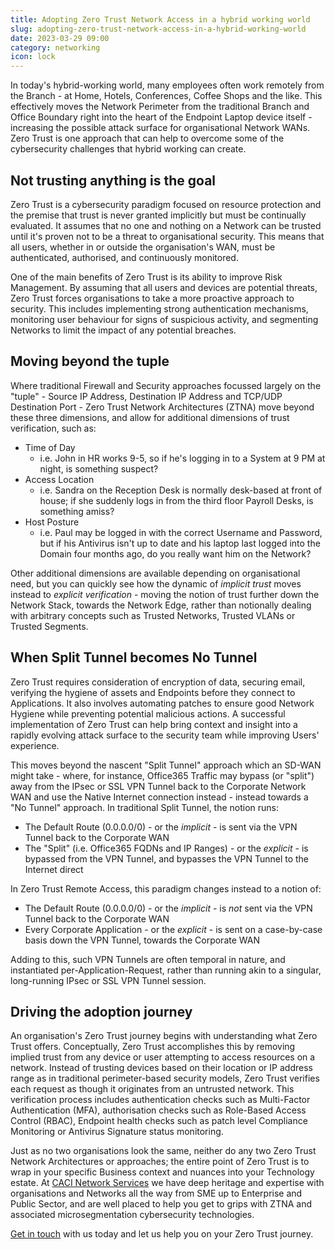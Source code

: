 ```yaml
---
title: Adopting Zero Trust Network Access in a hybrid working world
slug: adopting-zero-trust-network-access-in-a-hybrid-working-world
date: 2023-03-29 09:00
category: networking
icon: lock
---
```


In today's hybrid-working world, many employees often work remotely from the Branch - at Home, Hotels, Conferences, Coffee Shops and the like. This effectively moves the Network Perimeter from the traditional Branch and Office Boundary right into the heart of the Endpoint Laptop device itself - increasing the possible attack surface for organisational Network WANs. Zero Trust is one approach that can help to overcome some of the cybersecurity challenges that hybrid working can create.

## Not trusting anything is the goal
Zero Trust is a cybersecurity paradigm focused on resource protection and the premise that trust is never granted implicitly but must be continually evaluated. It assumes that no one and nothing on a Network can be trusted until it's proven not to be a threat to organisational security. This means that all users, whether in or outside the organisation's WAN, must be authenticated, authorised, and continuously monitored.

One of the main benefits of Zero Trust is its ability to improve Risk Management. By assuming that all users and devices are potential threats, Zero Trust forces organisations to take a more proactive approach to security. This includes implementing strong authentication mechanisms, monitoring user behaviour for signs of suspicious activity, and segmenting Networks to limit the impact of any potential breaches.

## Moving beyond the tuple
Where traditional Firewall and Security approaches focussed largely on the "tuple" - Source IP Address, Destination IP Address and TCP/UDP Destination Port - Zero Trust Network Architectures (ZTNA) move beyond these three dimensions, and allow for additional dimensions of trust verification, such as:

- Time of Day
  - i.e. John in HR works 9-5, so if he's logging in to a System at 9 PM at night, is something suspect?
- Access Location
  - i.e. Sandra on the Reception Desk is normally desk-based at front of house; if she suddenly logs in from the third floor Payroll Desks, is something amiss?
- Host Posture
  - i.e. Paul may be logged in with the correct Username and Password, but if his Antivirus isn't up to date and his laptop last logged into the Domain four months ago, do you really want him on the Network?

Other additional dimensions are available depending on organisational need, but you can quickly see how the dynamic of _implicit trust_ moves instead to _explicit verification_ - moving the notion of trust further down the Network Stack, towards the Network Edge, rather than notionally dealing with arbitrary concepts such as Trusted Networks, Trusted VLANs or Trusted Segments.

## When Split Tunnel becomes No Tunnel
Zero Trust requires consideration of encryption of data, securing email, verifying the hygiene of assets and Endpoints before they connect to Applications. It also involves automating patches to ensure good Network Hygiene while preventing potential malicious actions. A successful implementation of Zero Trust can help bring context and insight into a rapidly evolving attack surface to the security team while improving Users' experience.

This moves beyond the nascent "Split Tunnel" approach which an SD-WAN might take - where, for instance, Office365 Traffic may bypass (or "split") away from the IPsec or SSL VPN Tunnel back to the Corporate Network WAN and use the Native Internet connection instead - instead towards a "No Tunnel" approach. In traditional Split Tunnel, the notion runs:

- The Default Route (0.0.0.0/0) - or the _implicit_ - is sent via the VPN Tunnel back to the Corporate WAN
- The "Split" (i.e. Office365 FQDNs and IP Ranges) - or the _explicit_ - is bypassed from the VPN Tunnel, and bypasses the VPN Tunnel to the Internet direct

In Zero Trust Remote Access, this paradigm changes instead to a notion of:

- The Default Route (0.0.0.0/0) - or the _implicit_ - is _not_ sent via the VPN Tunnel back to the Corporate WAN
- Every Corporate Application - or the _explicit_ - is sent on a case-by-case basis down the VPN Tunnel, towards the Corporate WAN

Adding to this, such VPN Tunnels are often temporal in nature, and instantiated per-Application-Request, rather than running akin to a singular, long-running IPsec or SSL VPN Tunnel session.

## Driving the adoption journey
An organisation's Zero Trust journey begins with understanding what Zero Trust offers. Conceptually, Zero Trust accomplishes this by removing implied trust from any device or user attempting to access resources on a network. Instead of trusting devices based on their location or IP address range as in traditional perimeter-based security models, Zero Trust verifies each request as though it originates from an untrusted network. This verification process includes authentication checks such as Multi-Factor Authentication (MFA), authorisation checks such as Role-Based Access Control (RBAC), Endpoint health checks such as patch level Compliance Monitoring or Antivirus Signature status monitoring.

Just as no two organisations look the same, neither do any two Zero Trust Network Architectures or approaches; the entire point of Zero Trust is to wrap in your specific Business context and nuances into your Technology estate. At [CACI Network Services](https://www.caci.co.uk/services/network-infrastructure-consulting/) we have deep heritage and expertise with organisations and Networks all the way from SME up to Enterprise and Public Sector, and are well placed to help you get to grips with ZTNA and associated microsegmentation cybersecurity technologies.

[Get in touch](https://www.caci.co.uk/contact/#contact-form) with us today and let us help you on your Zero Trust journey.
